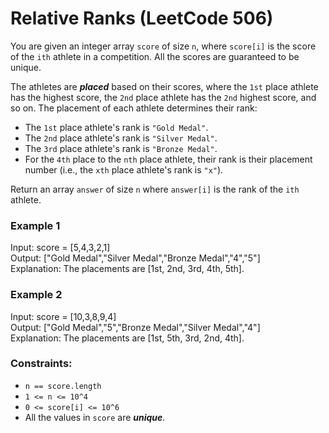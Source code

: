 # Relative Ranks (LeetCode 506)

You are given an integer array ```score``` of size ```n```, where ```score[i]``` is the score of the ```ith``` athlete in a competition. All the scores are guaranteed to be unique.

The athletes are ***placed*** based on their scores, where the ```1st``` place athlete has the highest score, the ```2nd``` place athlete has the ```2nd``` highest score, and so on. The placement of each athlete determines their rank:

- The ```1st``` place athlete's rank is ```"Gold Medal"```.
- The ```2nd``` place athlete's rank is ```"Silver Medal"```.
- The ```3rd``` place athlete's rank is ```"Bronze Medal"```.
- For the ```4th``` place to the ```nth``` place athlete, their rank is their placement number (i.e., the ```xth``` place athlete's rank is ```"x"```).

Return an array ```answer``` of size ```n``` where ```answer[i]``` is the rank of the ```ith``` athlete.

### Example 1

Input: score = [5,4,3,2,1]<br>
Output: ["Gold Medal","Silver Medal","Bronze Medal","4","5"]<br>
Explanation: The placements are [1st, 2nd, 3rd, 4th, 5th].<br>

### Example 2

Input: score = [10,3,8,9,4]<br>
Output: ["Gold Medal","5","Bronze Medal","Silver Medal","4"]<br>
Explanation: The placements are [1st, 5th, 3rd, 2nd, 4th].

### Constraints:

- ```n == score.length```
- ```1 <= n <= 10^4```
- ```0 <= score[i] <= 10^6```
- All the values in ```score``` are ***unique***.